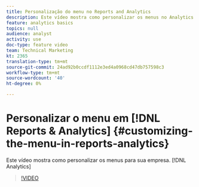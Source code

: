 ```yaml
---
title: Personalização do menu no Reports and Analytics
description: Este vídeo mostra como personalizar os menus no Analytics para sua empresa.
feature: analytics basics
topics: null
audience: analyst
activity: use
doc-type: feature video
team: Technical Marketing
kt: 2365
translation-type: tm+mt
source-git-commit: 24ad92b0ccdf1112e3ed4a0968cd47db757598c3
workflow-type: tm+mt
source-wordcount: '40'
ht-degree: 0%

---
```



# Personalizar o menu em [!DNL Reports & Analytics] {#customizing-the-menu-in-reports-analytics}

Este vídeo mostra como personalizar os menus para sua empresa. [!DNL Analytics]

>[!VIDEO](https://video.tv.adobe.com/v/25457/?quality=12)
